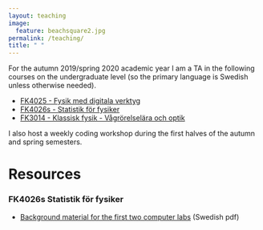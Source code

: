 ```yaml
---
layout: teaching
image:
  feature: beachsquare2.jpg
permalink: /teaching/
title: " "
---
```


For the autumn 2019/spring 2020 academic year I am a TA in the following courses on the undergraduate level (so the primary language is Swedish unless otherwise needed).
  * [FK4025 - Fysik med digitala verktyg](https://www.fysik.su.se/utbildning/program-kurser/kursfakta-och-scheman?kurs=FK4025)
  * [FK4026s - Statistik för fysiker](https://www.fysik.su.se/utbildning/program-kurser/kursfakta-och-scheman?kurs=FK4026)
  * [FK3014 - Klassisk fysik - Vågrörelselära och optik](https://www.fysik.su.se/utbildning/program-kurser/kursfakta-och-scheman?kurs=FK3014)

I also host a weekly coding workshop during the first halves of the autumn and spring semesters.

# Resources

### FK4026s Statistik för fysiker

  * [Background material for the first two computer labs](/teaching/files/fk4026_lab1_extra_bg.pdf) (Swedish pdf)